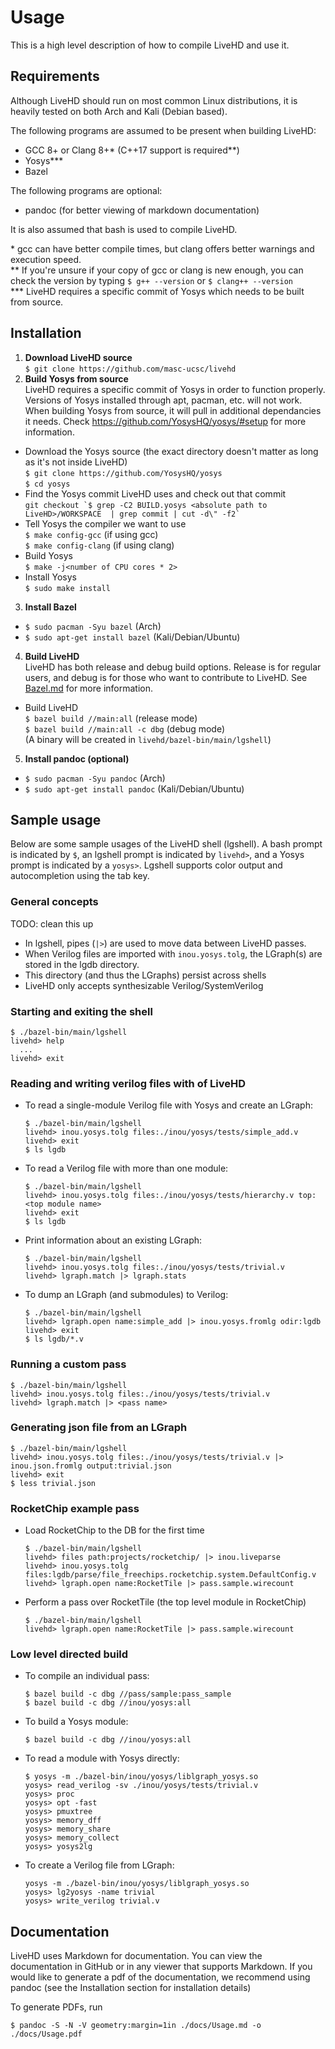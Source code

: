 # Usage

This is a high level description of how to compile LiveHD and use it.

## Requirements

Although LiveHD should run on most common Linux distributions, it is heavily tested on both Arch and Kali (Debian based).

The following programs are assumed to be present when building LiveHD:
 - GCC 8+ or Clang 8+* (C++17 support is required**)
 - Yosys***
 - Bazel

The following programs are optional:
 - pandoc (for better viewing of markdown documentation)

It is also assumed that bash is used to compile LiveHD.

\* gcc can have better compile times, but clang offers better warnings and execution speed.  
\*\* If you're unsure if your copy of gcc or clang is new enough, you can check the version by typing 
  ```$ g++ --version```
  or
  ```$ clang++ --version```  
\*\*\* LiveHD requires a specific commit of Yosys which needs to be built from source.

## Installation

1. **Download LiveHD source**  
  ```$ git clone https://github.com/masc-ucsc/livehd```
2. **Build Yosys from source**  
  LiveHD requires a specific commit of Yosys in order to function properly.  Versions of Yosys installed through apt, pacman, etc. will not work.  
  When building Yosys from source, it will pull in additional dependancies it needs.  Check https://github.com/YosysHQ/yosys/#setup for more information.

  - Download the Yosys source (the exact directory doesn't matter as long as it's not inside LiveHD)  
      ```$ git clone https://github.com/YosysHQ/yosys```  
      ```$ cd yosys```
  - Find the Yosys commit LiveHD uses and check out that commit  
      ```git checkout `$ grep -C2 BUILD.yosys <absolute path to LiveHD>/WORKSPACE  | grep commit | cut -d\" -f2` ```
  - Tell Yosys the compiler we want to use  
      ```$ make config-gcc``` (if using gcc)  
      ```$ make config-clang``` (if using clang)
  - Build Yosys  
      ```$ make -j<number of CPU cores * 2>```
  - Install Yosys  
      ```$ sudo make install```
3. **Install Bazel**
  - ```$ sudo pacman -Syu bazel``` (Arch)
  - ```$ sudo apt-get install bazel``` (Kali/Debian/Ubuntu)
4. **Build LiveHD**  
  LiveHD has both release and debug build options.  Release is for regular users, and debug is for those who want to contribute to LiveHD.  See [Bazel.md](Bazel.md) for more information.

  - Build LiveHD  
      ```$ bazel build //main:all``` (release mode)  
      ```$ bazel build //main:all -c dbg``` (debug mode)  
    (A binary will be created in `livehd/bazel-bin/main/lgshell`)

5. **Install pandoc (optional)**
  - ```$ sudo pacman -Syu pandoc``` (Arch)  
  - ```$ sudo apt-get install pandoc``` (Kali/Debian/Ubuntu)

## Sample usage

Below are some sample usages of the LiveHD shell (lgshell).  A bash prompt is indicated by `$`, an lgshell prompt is indicated by `livehd>`, and a Yosys prompt is indicated by a `yosys>`.  Lgshell supports color output and autocompletion using the tab key.

### General concepts

TODO: clean this up
 - In lgshell, pipes (`|>`) are used to move data between LiveHD passes.
 - When Verilog files are imported with `inou.yosys.tolg`, the LGraph(s) are stored in the lgdb directory.
  - This directory (and thus the LGraphs) persist across shells
 - LiveHD only accepts synthesizable Verilog/SystemVerilog

### Starting and exiting the shell

```
$ ./bazel-bin/main/lgshell
livehd> help
  ...
livehd> exit
```

### Reading and writing verilog files with of LiveHD

- To read a single-module Verilog file with Yosys and create an LGraph:
  ```
  $ ./bazel-bin/main/lgshell
  livehd> inou.yosys.tolg files:./inou/yosys/tests/simple_add.v
  livehd> exit
  $ ls lgdb
  ```
- To read a Verilog file with more than one module:
  ```
  $ ./bazel-bin/main/lgshell
  livehd> inou.yosys.tolg files:./inou/yosys/tests/hierarchy.v top:<top module name>
  livehd> exit
  $ ls lgdb
  ```
- Print information about an existing LGraph:
  ```
  $ ./bazel-bin/main/lgshell
  livehd> inou.yosys.tolg files:./inou/yosys/tests/trivial.v
  livehd> lgraph.match |> lgraph.stats
  ```

- To dump an LGraph (and submodules) to Verilog:
  ```
  $ ./bazel-bin/main/lgshell
  livehd> lgraph.open name:simple_add |> inou.yosys.fromlg odir:lgdb
  livehd> exit
  $ ls lgdb/*.v
  ```

### Running a custom pass

```
$ ./bazel-bin/main/lgshell
livehd> inou.yosys.tolg files:./inou/yosys/tests/trivial.v
livehd> lgraph.match |> <pass name>
```

### Generating json file from an LGraph

```
$ ./bazel-bin/main/lgshell
livehd> inou.yosys.tolg files:./inou/yosys/tests/trivial.v |> inou.json.fromlg output:trivial.json
livehd> exit
$ less trivial.json
```

### RocketChip example pass

- Load RocketChip to the DB for the first time
  ```
  $ ./bazel-bin/main/lgshell
  livehd> files path:projects/rocketchip/ |> inou.liveparse
  livehd> inou.yosys.tolg files:lgdb/parse/file_freechips.rocketchip.system.DefaultConfig.v
  livehd> lgraph.open name:RocketTile |> pass.sample.wirecount
  ```
- Perform a pass over RocketTile (the top level module in RocketChip)
  ```
  $ ./bazel-bin/main/lgshell
  livehd> lgraph.open name:RocketTile |> pass.sample.wirecount
  ```

### Low level directed build

- To compile an individual pass:
  ```
  $ bazel build -c dbg //pass/sample:pass_sample
  $ bazel build -c dbg //inou/yosys:all
  ```
- To build a Yosys module:
  ```
  $ bazel build -c dbg //inou/yosys:all
  ```
- To read a module with Yosys directly:
  ```
  $ yosys -m ./bazel-bin/inou/yosys/liblgraph_yosys.so
  yosys> read_verilog -sv ./inou/yosys/tests/trivial.v
  yosys> proc
  yosys> opt -fast
  yosys> pmuxtree
  yosys> memory_dff
  yosys> memory_share
  yosys> memory_collect
  yosys> yosys2lg
  ```
- To create a Verilog file from LGraph:
  ```
  yosys -m ./bazel-bin/inou/yosys/liblgraph_yosys.so
  yosys> lg2yosys -name trivial
  yosys> write_verilog trivial.v
  ```

## Documentation

LiveHD uses Markdown for documentation.  You can view the documentation in GitHub or in any viewer that supports Markdown.  If you would like to generate a pdf of the documentation, we recommend using pandoc (see the Installation section for installation details)

To generate PDFs, run
```
$ pandoc -S -N -V geometry:margin=1in ./docs/Usage.md -o ./docs/Usage.pdf
```
